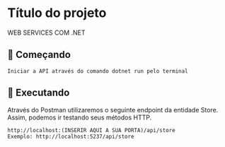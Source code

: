 # Título do projeto
WEB SERVICES COM .NET

## 🚀 Começando

```
Iniciar a API através do comando dotnet run pelo terminal
```
## 🚀 Executando

Através do Postman utilizaremos o seguinte endpoint da entidade Store. Assim, podemos ir testando seus métodos HTTP.

```
http://localhost:(INSERIR AQUI A SUA PORTA)/api/store
Exemplo: http://localhost:5237/api/store

```